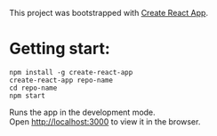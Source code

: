 This project was bootstrapped with [Create React App](https://github.com/facebookincubator/create-react-app).

# Getting start:

```
npm install -g create-react-app
create-react-app repo-name
cd repo-name
npm start
```

Runs the app in the development mode.<br>
Open [http://localhost:3000](http://localhost:3000) to view it in the browser.